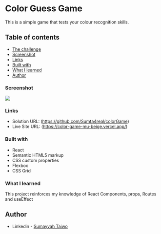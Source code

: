 # Color Guess Game

This is a simple game that tests your colour recognition skills.
## Table of contents

  - [The challenge](#the-challenge)
  - [Screenshot](#screenshot)
  - [Links](#links)
  - [Built with](#built-with)
  - [What I learned](#what-i-learned)
- [Author](#author)

### Screenshot

![](colorGame/public/page-preview.png)

### Links

- Solution URL: (https://github.com/Sumta4real/colorGame)
- Live Site URL: (https://color-game-mu-beige.vercel.app/)

### Built with

- React
- Semantic HTML5 markup
- CSS custom properties
- Flexbox
- CSS Grid

### What I learned

This project reinforces my knowledge of React Components, props, Routes and useEffect

## Author

- Linkedin - [Sumayyah Taiwo](https://www.linkedin.com/in/sumayyah-taiwo/)










